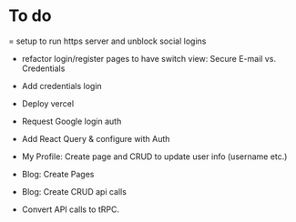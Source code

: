 # To do
= setup to run https server and unblock social logins
- refactor login/register pages to have switch view: Secure E-mail vs. Credentials
- Add credentials login
- Deploy vercel
- Request Google login auth
- Add React Query & configure with Auth

- My Profile: Create page and CRUD to update user info (username etc.)
- Blog: Create Pages
- Blog: Create CRUD api calls
- Convert API calls to tRPC.
